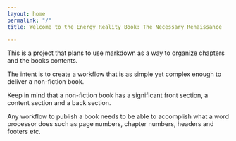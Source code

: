 ```yaml
---
layout: home
permalink: "/"
title: Welcome to the Energy Reality Book: The Necessary Renaissance

---
```


This is a project that plans to use markdown as a way to organize chapters and the books contents.

The intent is to create a workflow that is as simple yet complex enough to deliver a non-fiction book.

Keep in mind that a non-fiction book has a significant front section, a content section and a back section.

Any workflow to publish a book needs to be able to accomplish what a word processor does such as page numbers, chapter numbers, headers and footers etc.


